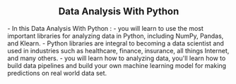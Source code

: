 
 <h2 align="center">Data Analysis With Python</h2>        
- In this Data Analysis With Python :                                                      
     - you will learn to use the most important libraries for analyzing data in Python, including NumPy, Pandas, and Klearn.                                              
     - Python libraries are integral to becoming a data scientist and used in industries such as healthcare, finance, insurance, all things Internet, and many others.   
     - you will learn how to analyzing data, you'll learn how to build data pipelines and build your own machine learning model for making predictions on real world data set.   
